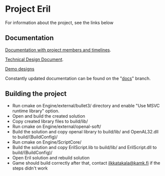 # Project Eril

For information about the project, see the links below

## Documentation

[Documentation with project members and timelines](../../tree/master/docs/ProjectPlan.md).

[Technical Design Document](https://edukainuu-my.sharepoint.com/:w:/g/personal/ilkkatakala_kamk_fi/EcEa7uBOUQ1Gi0DgWoC1M0wB5g6iNabpp7acVAQEV1U5ZQ).

[Demo designs](../../tree/master/docs/demodesign.md)

Constantly updated documentation can be found on the "[docs](../../tree/docs/docs/)" branch.

## Building the project

* Run cmake on Engine/external/bullet3/ directory and enable "Use MSVC runtime library" option.
* Open and build the created solution  
* Copy created library files to build/lib/
* Run cmake on Engine/external/openal-soft/
* Build the solution and copy openal library to build/lib/ and OpenAL32.dll to build/(BuildConfig)/
* Run cmake on Engine/ScriptCore/
* Build the solution and copy ErilScript.lib to build/lib/ and ErilScript.dll to build/(BuildConfig)/
* Open Eril solution and rebuild solution
* Game should build correctly after that, contact ilkkatakala@kamk.fi if the steps didn't work
